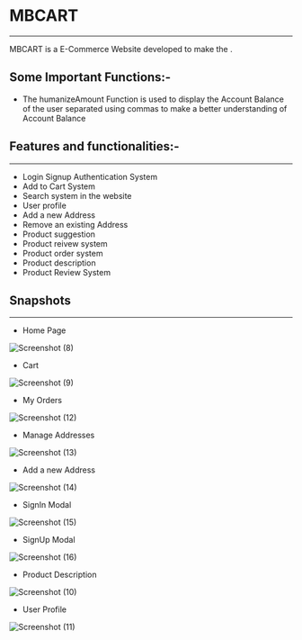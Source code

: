 # MBCART
****
  MBCART is a E-Commerce Website developed to make the . 

  ## Some Important Functions:-
  - The humanizeAmount Function is used to display the Account Balance of the user separated using commas to make a better understanding of Account Balance
  
  
  ## Features and functionalities:-
****
  - Login Signup Authentication System
  - Add to Cart System
  - Search system in the website
  - User profile
  - Add a new Address
  - Remove an existing Address
  - Product suggestion
  - Product reivew system
  - Product order system
  - Product description
  - Product Review System
 
## Snapshots
****

  - Home Page
  
![Screenshot (8)](https://user-images.githubusercontent.com/87218578/213392405-0837e1ee-6b2c-483d-9571-ec8a71d8f8c5.png)

  - Cart
  
![Screenshot (9)](https://user-images.githubusercontent.com/87218578/213392409-b5fe6678-c097-4dfb-ad28-7e1cce2d9ad9.png)

  - My Orders
  
![Screenshot (12)](https://user-images.githubusercontent.com/87218578/213392385-891ab821-31f2-49f1-918a-538ce5a73728.png)

  - Manage Addresses
  
![Screenshot (13)](https://user-images.githubusercontent.com/87218578/213392392-9304b80f-42fc-41e5-bf96-ee992fb29d68.png)

  - Add a new Address
  
![Screenshot (14)](https://user-images.githubusercontent.com/87218578/213392393-68b96f39-ed92-41e1-95da-b9be3b8568c8.png)

  - SignIn Modal
  
![Screenshot (15)](https://user-images.githubusercontent.com/87218578/213392395-5fb01362-9f32-49be-bfe4-646becf49bf8.png)

  - SignUp Modal
  
![Screenshot (16)](https://user-images.githubusercontent.com/87218578/213392398-fc41ad47-0942-47e5-a33a-f725bf802457.png)

  - Product Description
  
![Screenshot (10)](https://user-images.githubusercontent.com/87218578/213392412-372da5e6-d09f-49d3-8b5e-2c7604843aab.png)
  
  - User Profile
  
![Screenshot (11)](https://user-images.githubusercontent.com/87218578/213392415-f3251cb8-5b33-4f30-9557-2dcd50d48800.png)




